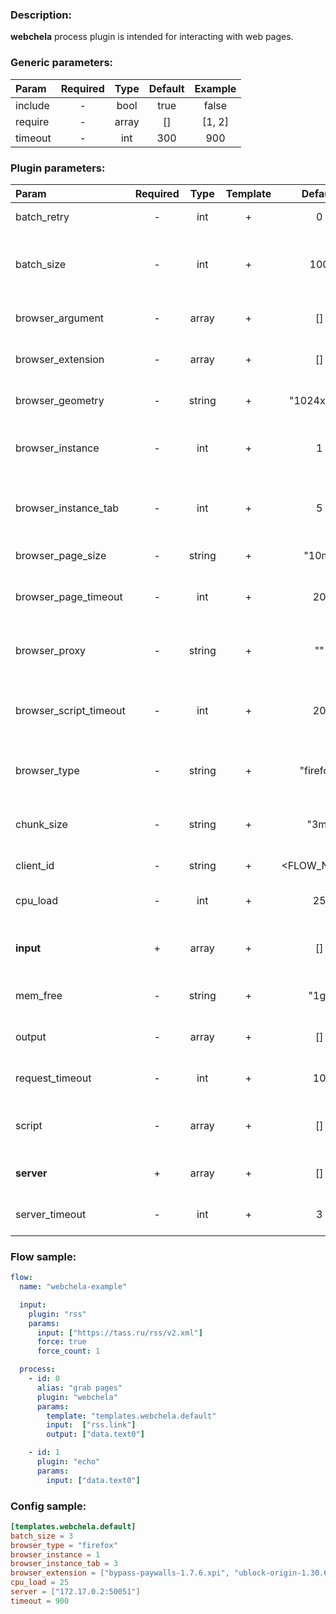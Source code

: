 ### Description:

**webchela** process plugin is intended for interacting with web pages.


### Generic parameters:

| Param     | Required   | Type    | Default   | Example   |
| :-------- | :--------: | :-----: | :-------: | :-------: |
| include   | -          | bool    | true      | false     |
| require   | -          | array   | []        | [1, 2]    |
| timeout   | -          | int     | 300       | 900       |

### Plugin parameters:

| Param                    | Required   | Type     | Template   | Default       | Example                             | Description                                            |
| :----------------------- | :--------: | :------: | :--------: | :-----------: | :---------------------------------: | :-----------------------------------------------       |
| batch_retry              | -          | int      | +          | 0             | 3                                   | Retry failed batches.                                  |
| batch_size               | -          | int      | +          | 100           | 9                                   | Split large amount of URLs into sized batches.         |
| browser_argument         | -          | array    | +          | []            | ["disable-infobars"]                | List of browser arguments.                             |
| browser_extension        | -          | array    | +          | []            | ["bypass-paywalls-1.7.6.xpi"]       | List of browser extensions.                            |
| browser_geometry         | -          | string   | +          | "1024x768"    | "1280x720"                          | Browser windows geometry.                              |
| browser_instance         | -          | int      | +          | 1             | 3                                   | Maximum amount of browser instance.                    |
| browser_instance_tab     | -          | int      | +          | 5             | 3                                   | Maximum amount of tabs per browser instance.           |
| browser_page_size        | -          | string   | +          | "10m"         | "3m"                                | Maximum page size.                                     |
| browser_page_timeout     | -          | int      | +          | 20            | 30                                  | Maximum time in seconds for page loading.              |
| browser_proxy            | -          | string   | +          | ""            | "http://1.2.3.4:3128"               | Proxy settings (http and socks are supported).         |
| browser_script_timeout   | -          | int      | +          | 20            | 30                                  | Maximum time in seconds for script executions.         |
| browser_type             | -          | string   | +          | "firefox"     | "chrome"                            | Supported browser types: firefox, chrome.              |
| chunk_size               | -          | string   | +          | "3m"          | "1m"                                | Split large messages into sized chunks.                |
| client_id                | -          | string   | +          | <FLOW_NAME>   | "group1-flow1"                      | Custom client identification.                          |
| cpu_load                 | -          | int      | +          | 25            | 50                                  | Maximum CPU load on a server.                          |
| **input**                | +          | array    | +          | []            | ["twitter.urls", "data.array0"]     | List of [DataItem](../../concept.md) fields with URLs. |
| mem_free                 | -          | string   | +          | "1g"          | "3g"                                | Minimum free MEM size on a server.                     |
| output                   | -          | array    | +          | []            | ["data.array1", "data.array2"]      | List of target [DataItem](../../concept.md) fields.    |
| request_timeout          | -          | int      | +          | 10            | 30                                  | Server GRPC request timeout.                           |
| script                   | -          | array    | +          | []            | ["scripts.clicker", "return 42;"]   | List of config templates/raw javascript code.          |
| **server**               | +          | array    | +          | []            | ["server1.example.com:8080"]        | List of Webchela servers.                              |
| server_timeout           | -          | int      | +          | 3             | 10                                  | Server connection timeout.                             |

### Flow sample:

```yaml
flow:
  name: "webchela-example"

  input:
    plugin: "rss"
    params:
      input: ["https://tass.ru/rss/v2.xml"]
      force: true
      force_count: 1

  process:
    - id: 0
      alias: "grab pages"
      plugin: "webchela"
      params:
        template: "templates.webchela.default"
        input:  ["rss.link"]
        output: ["data.text0"]

    - id: 1
      plugin: "echo"
      params:
        input: ["data.text0"]
```

### Config sample:

```toml
[templates.webchela.default]
batch_size = 3
browser_type = "firefox"
browser_instance = 1
browser_instance_tab = 3
browser_extension = ["bypass-paywalls-1.7.6.xpi", "ublock-origin-1.30.6.xpi"]
cpu_load = 25
server = ["172.17.0.2:50051"]
timeout = 900
```


